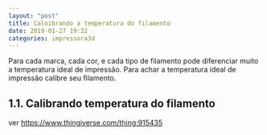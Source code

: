```yaml
---
layout: "post"
title: Caloibrando a temperatura do filamento
date: 2019-01-27 19:32
categories: impressora3d
---
```


Para cada marca, cada cor, e cada tipo de filamento pode diferenciar muito a temperatura ideal de impressão. Para achar a temperatura ideal de impressão calibre seu filamento.


## 1.1. Calibrando temperatura do filamento

ver
https://www.thingiverse.com/thing:915435